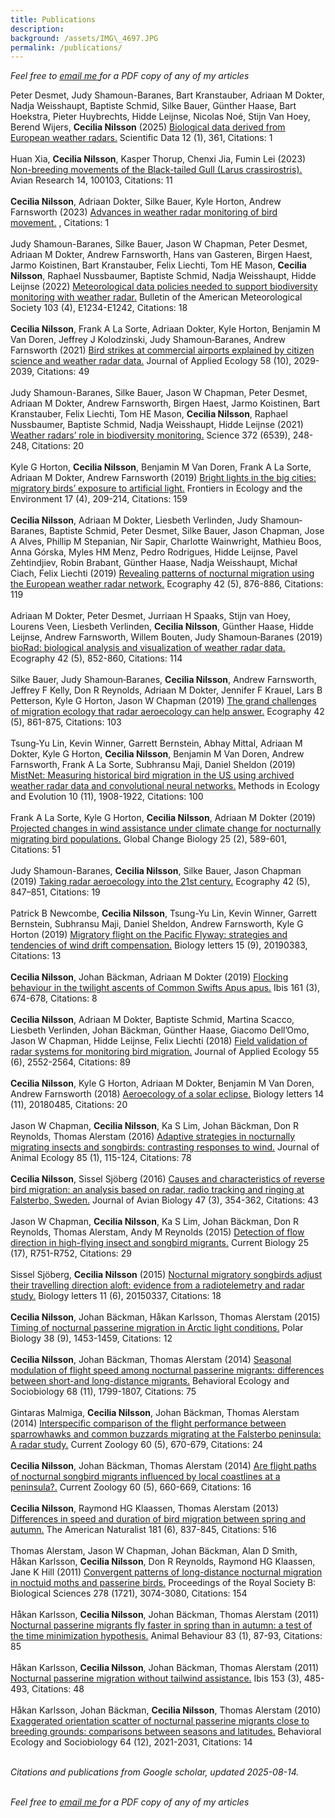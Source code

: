 ```yaml
---  
title: Publications  
description:  
background: /assets/IMG\_4697.JPG  
permalink: /publications/  
---
```


<script type='text/javascript' src='https://d1bxh8uas1mnw7.cloudfront.net/assets/embed.js'></script>

*Feel free to*
<a href = "mailto:cecilia.nilsson@biol.lu.se?subject=Paper%20request">
*email me* </a> *for a PDF copy of any of my articles*

Peter Desmet, Judy Shamoun-Baranes, Bart Kranstauber, Adriaan M Dokter,
Nadja Weisshaupt, Baptiste Schmid, Silke Bauer, Günther Haase, Bart
Hoekstra, Pieter Huybrechts, Hidde Leijnse, Nicolas Noé, Stijn Van Hoey,
Berend Wijers, **Cecilia Nilsson** (2025) [Biological data derived from
European weather radars.](https://doi.org/10.1038/s41597-025-04641-5)
Scientific Data 12 (1), 361, Citations: 1 <span class="altmetric-embed"
data-badge-popover="right" data-badge-type="4"
data-doi="10.1038/s41597-025-04641-5" data-hide-no-mentions="true"
data-hide-less-than="10"></span> <br><br> Huan Xia, **Cecilia Nilsson**,
Kasper Thorup, Chenxi Jia, Fumin Lei (2023) [Non-breeding movements of
the Black-tailed Gull (Larus
crassirostris).](https://doi.org/10.1016/j.avrs.2023.100103) Avian
Research 14, 100103, Citations: 11 <span class="altmetric-embed"
data-badge-popover="right" data-badge-type="4"
data-doi="10.1016/j.avrs.2023.100103" data-hide-no-mentions="true"
data-hide-less-than="10"></span> <br><br> **Cecilia Nilsson**, Adriaan
Dokter, Silke Bauer, Kyle Horton, Andrew Farnsworth (2023) [Advances in
weather radar monitoring of bird
movement.](https://doi.org/10.1049/sbra557h_ch7) , Citations: 1
<span class="altmetric-embed" data-badge-popover="right"
data-badge-type="4" data-doi="10.1049/sbra557h_ch7"
data-hide-no-mentions="true" data-hide-less-than="10"></span> <br><br>
Judy Shamoun-Baranes, Silke Bauer, Jason W Chapman, Peter Desmet,
Adriaan M Dokter, Andrew Farnsworth, Hans van Gasteren, Birgen Haest,
Jarmo Koistinen, Bart Kranstauber, Felix Liechti, Tom HE Mason,
**Cecilia Nilsson**, Raphael Nussbaumer, Baptiste Schmid, Nadja
Weisshaupt, Hidde Leijnse (2022) [Meteorological data policies needed to
support biodiversity monitoring with weather
radar.](https://doi.org/10.1175/bams-d-21-0196.1) Bulletin of the
American Meteorological Society 103 (4), E1234-E1242, Citations: 18
<span class="altmetric-embed" data-badge-popover="right"
data-badge-type="4" data-doi="10.1175/bams-d-21-0196.1"
data-hide-no-mentions="true" data-hide-less-than="10"></span> <br><br>
**Cecilia Nilsson**, Frank A La Sorte, Adriaan Dokter, Kyle Horton,
Benjamin M Van Doren, Jeffrey J Kolodzinski, Judy Shamoun‐Baranes,
Andrew Farnsworth (2021) [Bird strikes at commercial airports explained
by citizen science and weather radar data.](NA) Journal of Applied
Ecology 58 (10), 2029-2039, Citations: 49 <span class="altmetric-embed"
data-badge-popover="right" data-badge-type="4" data-doi="NA"
data-hide-no-mentions="true" data-hide-less-than="10"></span> <br><br>
Judy Shamoun-Baranes, Silke Bauer, Jason W Chapman, Peter Desmet,
Adriaan M Dokter, Andrew Farnsworth, Birgen Haest, Jarmo Koistinen, Bart
Kranstauber, Felix Liechti, Tom HE Mason, **Cecilia Nilsson**, Raphael
Nussbaumer, Baptiste Schmid, Nadja Weisshaupt, Hidde Leijnse (2021)
[Weather radars’ role in biodiversity
monitoring.](https://doi.org/10.1126/science.abi4680) Science 372
(6539), 248-248, Citations: 20 <span class="altmetric-embed"
data-badge-popover="right" data-badge-type="4"
data-doi="10.1126/science.abi4680" data-hide-no-mentions="true"
data-hide-less-than="10"></span> <br><br> Kyle G Horton, **Cecilia
Nilsson**, Benjamin M Van Doren, Frank A La Sorte, Adriaan M Dokter,
Andrew Farnsworth (2019) [Bright lights in the big cities: migratory
birds’ exposure to artificial light.](https://doi.org/10.1002/fee.2029)
Frontiers in Ecology and the Environment 17 (4), 209-214, Citations: 159
<span class="altmetric-embed" data-badge-popover="right"
data-badge-type="4" data-doi="10.1002/fee.2029"
data-hide-no-mentions="true" data-hide-less-than="10"></span> <br><br>
**Cecilia Nilsson**, Adriaan M Dokter, Liesbeth Verlinden, Judy
Shamoun‐Baranes, Baptiste Schmid, Peter Desmet, Silke Bauer, Jason
Chapman, Jose A Alves, Phillip M Stepanian, Nir Sapir, Charlotte
Wainwright, Mathieu Boos, Anna Górska, Myles HM Menz, Pedro Rodrigues,
Hidde Leijnse, Pavel Zehtindjiev, Robin Brabant, Günther Haase, Nadja
Weisshaupt, Michał Ciach, Felix Liechti (2019) [Revealing patterns of
nocturnal migration using the European weather radar
network.](https://doi.org/10.1111/ecog.04003) Ecography 42 (5), 876-886,
Citations: 119 <span class="altmetric-embed" data-badge-popover="right"
data-badge-type="4" data-doi="10.1111/ecog.04003"
data-hide-no-mentions="true" data-hide-less-than="10"></span> <br><br>
Adriaan M Dokter, Peter Desmet, Jurriaan H Spaaks, Stijn van Hoey,
Lourens Veen, Liesbeth Verlinden, **Cecilia Nilsson**, Günther Haase,
Hidde Leijnse, Andrew Farnsworth, Willem Bouten, Judy Shamoun‐Baranes
(2019) [bioRad: biological analysis and visualization of weather radar
data.](https://doi.org/10.1111/ecog.04028) Ecography 42 (5), 852-860,
Citations: 114 <span class="altmetric-embed" data-badge-popover="right"
data-badge-type="4" data-doi="10.1111/ecog.04028"
data-hide-no-mentions="true" data-hide-less-than="10"></span> <br><br>
Silke Bauer, Judy Shamoun‐Baranes, **Cecilia Nilsson**, Andrew
Farnsworth, Jeffrey F Kelly, Don R Reynolds, Adriaan M Dokter, Jennifer
F Krauel, Lars B Petterson, Kyle G Horton, Jason W Chapman (2019) [The
grand challenges of migration ecology that radar aeroecology can help
answer.](https://doi.org/10.1111/ecog.04083) Ecography 42 (5), 861-875,
Citations: 103 <span class="altmetric-embed" data-badge-popover="right"
data-badge-type="4" data-doi="10.1111/ecog.04083"
data-hide-no-mentions="true" data-hide-less-than="10"></span> <br><br>
Tsung‐Yu Lin, Kevin Winner, Garrett Bernstein, Abhay Mittal, Adriaan M
Dokter, Kyle G Horton, **Cecilia Nilsson**, Benjamin M Van Doren, Andrew
Farnsworth, Frank A La Sorte, Subhransu Maji, Daniel Sheldon (2019)
[MistNet: Measuring historical bird migration in the US using archived
weather radar data and convolutional neural
networks.](https://doi.org/10.1111/2041-210x.13280) Methods in Ecology
and Evolution 10 (11), 1908-1922, Citations: 100
<span class="altmetric-embed" data-badge-popover="right"
data-badge-type="4" data-doi="10.1111/2041-210x.13280"
data-hide-no-mentions="true" data-hide-less-than="10"></span> <br><br>
Frank A La Sorte, Kyle G Horton, **Cecilia Nilsson**, Adriaan M Dokter
(2019) [Projected changes in wind assistance under climate change for
nocturnally migrating bird
populations.](https://doi.org/10.1111/gcb.14531) Global Change Biology
25 (2), 589-601, Citations: 51 <span class="altmetric-embed"
data-badge-popover="right" data-badge-type="4"
data-doi="10.1111/gcb.14531" data-hide-no-mentions="true"
data-hide-less-than="10"></span> <br><br> Judy Shamoun-Baranes,
**Cecilia Nilsson**, Silke Bauer, Jason Chapman (2019) [Taking radar
aeroecology into the 21st century.](https://doi.org/10.1111/ecog.04582)
Ecography 42 (5), 847–851, Citations: 19 <span class="altmetric-embed"
data-badge-popover="right" data-badge-type="4"
data-doi="10.1111/ecog.04582" data-hide-no-mentions="true"
data-hide-less-than="10"></span> <br><br> Patrick B Newcombe, **Cecilia
Nilsson**, Tsung-Yu Lin, Kevin Winner, Garrett Bernstein, Subhransu
Maji, Daniel Sheldon, Andrew Farnsworth, Kyle G Horton (2019) [Migratory
flight on the Pacific Flyway: strategies and tendencies of wind drift
compensation.](https://doi.org/10.1098/rsbl.2019.0383) Biology letters
15 (9), 20190383, Citations: 13 <span class="altmetric-embed"
data-badge-popover="right" data-badge-type="4"
data-doi="10.1098/rsbl.2019.0383" data-hide-no-mentions="true"
data-hide-less-than="10"></span> <br><br> **Cecilia Nilsson**, Johan
Bäckman, Adriaan M Dokter (2019) [Flocking behaviour in the twilight
ascents of Common Swifts Apus apus.](https://doi.org/10.1111/ibi.12704)
Ibis 161 (3), 674-678, Citations: 8 <span class="altmetric-embed"
data-badge-popover="right" data-badge-type="4"
data-doi="10.1111/ibi.12704" data-hide-no-mentions="true"
data-hide-less-than="10"></span> <br><br> **Cecilia Nilsson**, Adriaan M
Dokter, Baptiste Schmid, Martina Scacco, Liesbeth Verlinden, Johan
Bäckman, Günther Haase, Giacomo Dell’Omo, Jason W Chapman, Hidde
Leijnse, Felix Liechti (2018) [Field validation of radar systems for
monitoring bird migration.](https://doi.org/10.1111/1365-2664.13174)
Journal of Applied Ecology 55 (6), 2552-2564, Citations: 89
<span class="altmetric-embed" data-badge-popover="right"
data-badge-type="4" data-doi="10.1111/1365-2664.13174"
data-hide-no-mentions="true" data-hide-less-than="10"></span> <br><br>
**Cecilia Nilsson**, Kyle G Horton, Adriaan M Dokter, Benjamin M Van
Doren, Andrew Farnsworth (2018) [Aeroecology of a solar
eclipse.](https://doi.org/10.1098/rsbl.2018.0485) Biology letters 14
(11), 20180485, Citations: 20 <span class="altmetric-embed"
data-badge-popover="right" data-badge-type="4"
data-doi="10.1098/rsbl.2018.0485" data-hide-no-mentions="true"
data-hide-less-than="10"></span> <br><br> Jason W Chapman, **Cecilia
Nilsson**, Ka S Lim, Johan Bäckman, Don R Reynolds, Thomas Alerstam
(2016) [Adaptive strategies in nocturnally migrating insects and
songbirds: contrasting responses to
wind.](https://doi.org/10.1111/1365-2656.12420) Journal of Animal
Ecology 85 (1), 115-124, Citations: 78 <span class="altmetric-embed"
data-badge-popover="right" data-badge-type="4"
data-doi="10.1111/1365-2656.12420" data-hide-no-mentions="true"
data-hide-less-than="10"></span> <br><br> **Cecilia Nilsson**, Sissel
Sjöberg (2016) [Causes and characteristics of reverse bird migration: an
analysis based on radar, radio tracking and ringing at Falsterbo,
Sweden.](https://doi.org/10.1111/jav.00707) Journal of Avian Biology 47
(3), 354-362, Citations: 43 <span class="altmetric-embed"
data-badge-popover="right" data-badge-type="4"
data-doi="10.1111/jav.00707" data-hide-no-mentions="true"
data-hide-less-than="10"></span> <br><br> Jason W Chapman, **Cecilia
Nilsson**, Ka S Lim, Johan Bäckman, Don R Reynolds, Thomas Alerstam,
Andy M Reynolds (2015) [Detection of flow direction in high-flying
insect and songbird
migrants.](https://doi.org/10.1016/j.cub.2015.07.074) Current Biology 25
(17), R751-R752, Citations: 29 <span class="altmetric-embed"
data-badge-popover="right" data-badge-type="4"
data-doi="10.1016/j.cub.2015.07.074" data-hide-no-mentions="true"
data-hide-less-than="10"></span> <br><br> Sissel Sjöberg, **Cecilia
Nilsson** (2015) [Nocturnal migratory songbirds adjust their travelling
direction aloft: evidence from a radiotelemetry and radar
study.](https://doi.org/10.1098/rsbl.2015.0337) Biology letters 11 (6),
20150337, Citations: 18 <span class="altmetric-embed"
data-badge-popover="right" data-badge-type="4"
data-doi="10.1098/rsbl.2015.0337" data-hide-no-mentions="true"
data-hide-less-than="10"></span> <br><br> **Cecilia Nilsson**, Johan
Bäckman, Håkan Karlsson, Thomas Alerstam (2015) [Timing of nocturnal
passerine migration in Arctic light
conditions.](https://doi.org/10.1007/s00300-015-1708-x) Polar Biology 38
(9), 1453-1459, Citations: 12 <span class="altmetric-embed"
data-badge-popover="right" data-badge-type="4"
data-doi="10.1007/s00300-015-1708-x" data-hide-no-mentions="true"
data-hide-less-than="10"></span> <br><br> **Cecilia Nilsson**, Johan
Bäckman, Thomas Alerstam (2014) [Seasonal modulation of flight speed
among nocturnal passerine migrants: differences between short-and
long-distance migrants.](https://doi.org/10.1007/s00265-014-1789-5)
Behavioral Ecology and Sociobiology 68 (11), 1799-1807, Citations: 75
<span class="altmetric-embed" data-badge-popover="right"
data-badge-type="4" data-doi="10.1007/s00265-014-1789-5"
data-hide-no-mentions="true" data-hide-less-than="10"></span> <br><br>
Gintaras Malmiga, **Cecilia Nilsson**, Johan Bäckman, Thomas Alerstam
(2014) [Interspecific comparison of the flight performance between
sparrowhawks and common buzzards migrating at the Falsterbo peninsula: A
radar study.](https://doi.org/10.1093/czoolo/60.5.670) Current Zoology
60 (5), 670-679, Citations: 24 <span class="altmetric-embed"
data-badge-popover="right" data-badge-type="4"
data-doi="10.1093/czoolo/60.5.670" data-hide-no-mentions="true"
data-hide-less-than="10"></span> <br><br> **Cecilia Nilsson**, Johan
Bäckman, Thomas Alerstam (2014) [Are flight paths of nocturnal songbird
migrants influenced by local coastlines at a
peninsula?.](https://doi.org/10.1093/czoolo/60.5.660) Current Zoology 60
(5), 660-669, Citations: 16 <span class="altmetric-embed"
data-badge-popover="right" data-badge-type="4"
data-doi="10.1093/czoolo/60.5.660" data-hide-no-mentions="true"
data-hide-less-than="10"></span> <br><br> **Cecilia Nilsson**, Raymond
HG Klaassen, Thomas Alerstam (2013) [Differences in speed and duration
of bird migration between spring and
autumn.](https://doi.org/10.1086/670335) The American Naturalist 181
(6), 837-845, Citations: 516 <span class="altmetric-embed"
data-badge-popover="right" data-badge-type="4" data-doi="10.1086/670335"
data-hide-no-mentions="true" data-hide-less-than="10"></span> <br><br>
Thomas Alerstam, Jason W Chapman, Johan Bäckman, Alan D Smith, Håkan
Karlsson, **Cecilia Nilsson**, Don R Reynolds, Raymond HG Klaassen, Jane
K Hill (2011) [Convergent patterns of long-distance nocturnal migration
in noctuid moths and passerine
birds.](https://doi.org/10.1098/rspb.2011.0058) Proceedings of the Royal
Society B: Biological Sciences 278 (1721), 3074-3080, Citations: 154
<span class="altmetric-embed" data-badge-popover="right"
data-badge-type="4" data-doi="10.1098/rspb.2011.0058"
data-hide-no-mentions="true" data-hide-less-than="10"></span> <br><br>
Håkan Karlsson, **Cecilia Nilsson**, Johan Bäckman, Thomas Alerstam
(2011) [Nocturnal passerine migrants fly faster in spring than in
autumn: a test of the time minimization
hypothesis.](https://doi.org/10.1016/j.anbehav.2011.10.009) Animal
Behaviour 83 (1), 87-93, Citations: 85 <span class="altmetric-embed"
data-badge-popover="right" data-badge-type="4"
data-doi="10.1016/j.anbehav.2011.10.009" data-hide-no-mentions="true"
data-hide-less-than="10"></span> <br><br> Håkan Karlsson, **Cecilia
Nilsson**, Johan Bäckman, Thomas Alerstam (2011) [Nocturnal passerine
migration without tailwind
assistance.](https://doi.org/10.1111/j.1474-919x.2011.01130.x) Ibis 153
(3), 485-493, Citations: 48 <span class="altmetric-embed"
data-badge-popover="right" data-badge-type="4"
data-doi="10.1111/j.1474-919x.2011.01130.x" data-hide-no-mentions="true"
data-hide-less-than="10"></span> <br><br> Håkan Karlsson, Johan Bäckman,
**Cecilia Nilsson**, Thomas Alerstam (2010) [Exaggerated orientation
scatter of nocturnal passerine migrants close to breeding grounds:
comparisons between seasons and
latitudes.](https://doi.org/10.1007/s00265-010-1015-z) Behavioral
Ecology and Sociobiology 64 (12), 2021-2031, Citations: 14
<span class="altmetric-embed" data-badge-popover="right"
data-badge-type="4" data-doi="10.1007/s00265-010-1015-z"
data-hide-no-mentions="true" data-hide-less-than="10"></span>

<br>*Citations and publications from Google scholar, updated
2025-08-14.*

<br>*Feel free to*
<a href = "mailto:cecilia.nilsson@biol.lu.se?subject=Paper%20request">
*email me* </a> *for a PDF copy of any of my articles*
